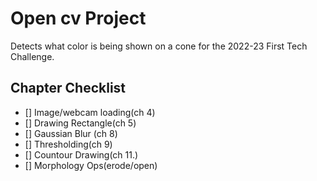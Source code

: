 # Open cv Project
Detects what color is being shown on a cone for the 2022-23 First Tech Challenge.
## Chapter Checklist
- [] Image/webcam loading(ch 4)
- [] Drawing Rectangle(ch 5)
- [] Gaussian Blur (ch 8)
- [] Thresholding(ch 9)
- [] Countour Drawing(ch 11.)
- [] Morphology Ops(erode/open)
